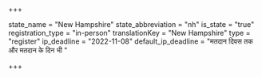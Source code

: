 +++

state_name = "New Hampshire"
state_abbreviation = "nh"
is_state = "true"
registration_type = "in-person"
translationKey = "New Hampshire"
type = "register"
ip_deadline = "2022-11-08"
default_ip_deadline = "मतदान दिवस तक और मतदान के दिन भी "

+++